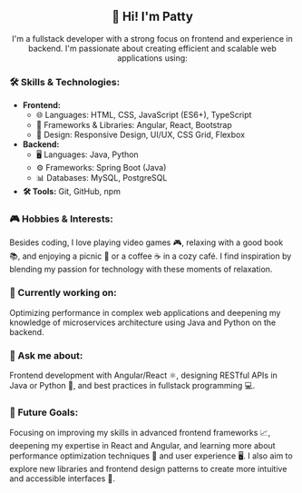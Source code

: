 <!DOCTYPE html>
<html lang="en">
<head>
    <meta charset="UTF-8">
    <meta name="viewport" content="width=device-width, initial-scale=1.0">
</head>
<body>
    <h2 style="text-align: center;">👋 Hi! I'm Patty</h2>
    <p style="text-align: center;">I'm a fullstack developer with a strong focus on frontend and experience in backend. I'm passionate about creating efficient and scalable web applications using:</p>

<h3>🛠️ Skills & Technologies:</h3>
    <ul>
        <li><strong>Frontend:</strong>
            <ul>
                <li>🌐 Languages: HTML, CSS, JavaScript (ES6+), TypeScript</li>
                <li>🔧 Frameworks & Libraries: Angular, React, Bootstrap</li>
                <li>🎨 Design: Responsive Design, UI/UX, CSS Grid, Flexbox</li>
            </ul>
        </li>
        <li><strong>Backend:</strong>
            <ul>
                <li>🖥️ Languages: Java, Python</li>
                <li>⚙️ Frameworks: Spring Boot (Java)
                <li>📊 Databases: MySQL, PostgreSQL</li>
            </ul>
        </li>
        <li><strong>🛠️ Tools:</strong> Git, GitHub, npm</li>
    </ul>

 <h3>🎮 Hobbies & Interests:</h3>
    <p>Besides coding, I love playing video games 🎮, relaxing with a good book 📚, and enjoying a picnic 🧺 or a coffee ☕ in a cozy café. I find inspiration by blending my passion for technology with these moments of relaxation.</p>

 <h3>🚀 Currently working on:</h3>
    <p>Optimizing performance in complex web applications and deepening my knowledge of microservices architecture using Java and Python on the backend.</p>

<h3>💬 Ask me about:</h3>
    <p>Frontend development with Angular/React ⚛️, designing RESTful APIs in Java or Python 🐍, and best practices in fullstack programming 💻.</p>

 <h3>🎯 Future Goals:</h3>
    <p>Focusing on improving my skills in advanced frontend frameworks 📈, deepening my expertise in React and Angular, and learning more about performance optimization techniques 🚀 and user experience 🖥️. I also aim to explore new libraries and frontend design patterns to create more intuitive and accessible interfaces 🎨.</p>

</body>
</html>
